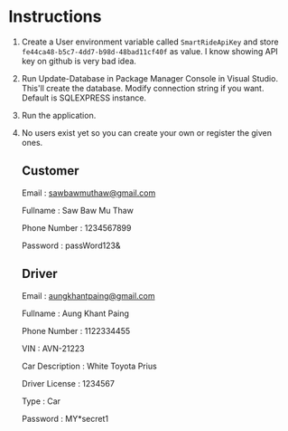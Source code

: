 # Instructions

1. Create a User environment variable called `SmartRideApiKey` and store `fe44ca48-b5c7-4dd7-b98d-48bad11cf40f` as value. I know showing API key on github is very bad idea.
2. Run Update-Database in Package Manager Console in Visual Studio. This'll create the database. Modify connection string if you want. Default is SQLEXPRESS instance.
3. Run the application.
4. No users exist yet so you can create your own or register the given ones.
   ## Customer
   Email : sawbawmuthaw@gmail.com
   
   Fullname : Saw Baw Mu Thaw
   
   Phone Number : 1234567899
   
   Password : passWord123&

   ## Driver
   Email : aungkhantpaing@gmail.com
   
   Fullname : Aung Khant Paing
   
   Phone Number : 1122334455
   
   VIN : AVN-21223
   
   Car Description : White Toyota Prius
   
   Driver License : 1234567
   
   Type : Car
   
   Password : MY*secret1
